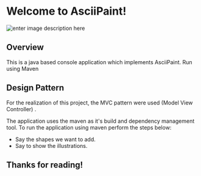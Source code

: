 # Welcome to AsciiPaint!
![enter image description here](https://zupimages.net/up/20/41/tmg8.png)

## Overview

This is a java based console application which implements AsciiPaint. Run using Maven

## [](#design-pattern)Design Pattern

For the realization of this project, the MVC pattern were used (Model View Controller) .

The application uses the maven as it's build and dependency management tool. To run the application using maven perform the steps below:

-   Say the shapes we want to add.
-   Say to show the illustrations.

## [](#thanks-for-reading-i-hope-you-enjoy-playing-the-gameaying-the-game)Thanks for reading!
